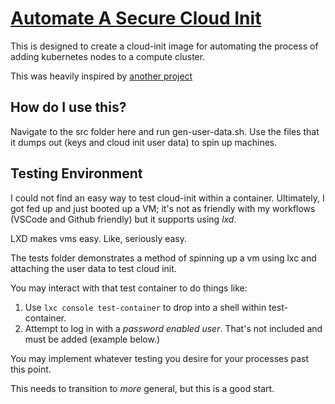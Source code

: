 # [Automate A Secure Cloud Init](https://github.com/lunarengineer-bot/lunar-engineering-cloud-init-kube)

This is designed to create a cloud-init image for automating the process of adding kubernetes nodes to a compute cluster.

This was heavily inspired by [another project](https://github.com/paklids/rpi-terraform-rke.git)

## How do I use this?

Navigate to the src folder here and run gen-user-data.sh.
Use the files that it dumps out (keys and cloud init user data) to spin up machines.

## Testing Environment

I could not find an easy way to test cloud-init within a container. Ultimately, I got fed up and just booted up a VM; it's not as friendly with my workflows (VSCode and Github friendly) but it supports using *lxd*.

LXD makes vms easy. Like, seriously easy.

The tests folder demonstrates a method of spinning up a vm using lxc and attaching the user data to test cloud init.

You may interact with that test container to do things like:
1. Use `lxc console test-container` to drop into a shell within test-container.
2. Attempt to log in with a *password enabled user*. That's not included and must be added (example below.)

You may implement whatever testing you desire for your processes past this point.

This needs to transition to *more* general, but this is a good start.